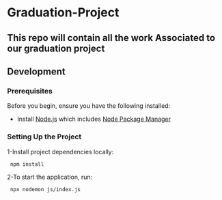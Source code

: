 # Graduation-Project

## This repo will contain all the work Associated to our graduation project

## Development

### Prerequisites

Before you begin, ensure you have the following installed:

- Install [Node.js](https://nodejs.org/) which includes [Node Package Manager](https://docs.npmjs.com/getting-started/)

### Setting Up the Project

1-Install project dependencies locally:

```bash
 npm install
```

2-To start the application, run:

```bash
 npx nodemon js/index.js
```